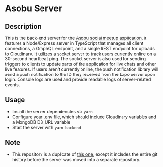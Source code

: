 # Asobu Server

## Description
This is the back-end server for the [Asobu social meetup application](https://github.com/code-cobalt/asobu). It features a Node/Express server in TypeScript that manages all client connections, a GraphQL endpoint, and a single REST endpoint for uploads to Cloudinary. It utilizes a socket server to track users currently online on a 30-second heartbeat ping. The socket server is also used for sending triggers to clients to update parts of the application for live chats and other live features. If users aren't currently online, the push notification library will send a push notification to the ID they received from the Expo server upon login. Console logs are used and provide readable logs of server-related events.

## Usage
- Install the server dependencies via `yarn`
- Configure your .env file, which should include Cloudinary variables and a MongoDB DB_URL variable
- Start the server with `yarn backend`

## Note
- This repository is a duplicate of [this one](https://github.com/code-cobalt/asobu-server), except it includes the entire git history before the server was moved into a separate repository.
